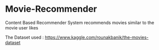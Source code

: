 # Movie-Recommender

Content Based Recommender System recommends movies similar to the movie user likes 

The Dataset used  : https://www.kaggle.com/rounakbanik/the-movies-dataset
